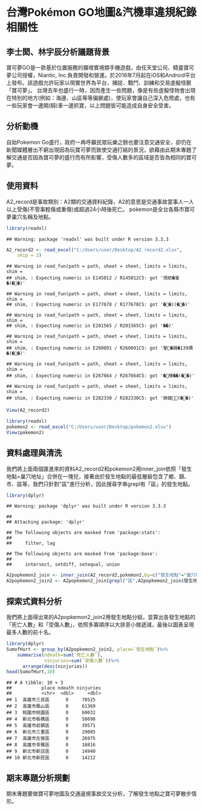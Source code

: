 台灣Pokémon GO地圖&汽機車違規紀錄相關性
================

李士閎、林宇辰分析議題背景
--------------------------

寶可夢GO是一款基於位置服務的擴增實境類手機遊戲，由任天堂公司、精靈寶可夢公司授權，Niantic, Inc.負責開發和營運。於2016年7月起在iOS和Android平台上發布。該遊戲允許玩家以現實世界為平台，捕捉、戰鬥、訓練和交易虛擬怪獸「寶可夢」。 台灣去年也盛行一時，因而產生一些問題，像是有些虛擬怪物會出現在特別的地方(例如：海邊、山區等等偏僻處)，使玩家會讓自己深入危險處，也有一些玩家會一邊開(騎)車一邊抓寶，以上問題皆可能造成自身安全受害。

分析動機
--------

自始Pokemon Go盛行，政府一再呼籲民眾玩樂之餘也要注意交通安全，卻仍在新聞媒體層出不窮出現因為玩寶可夢而致使交通打結的景況，欲藉由此期末專題了解交通是否因為寶可夢的盛行而有所影響，受傷人數多的區域是否皆為相同的寶可夢。

使用資料
--------

A2\_record是事故類別：A2類的交通資料紀錄，A2的意思是交通事故當事人一人以上受傷(不管事輕傷或重傷)或超過24小時後死亡。 pokemon是全台各縣市寶可夢巢穴名稱及地點。

``` r
library(readxl)
```

    ## Warning: package 'readxl' was built under R version 3.3.3

``` r
A2_record2 <- read_excel("C:/Users/user/Desktop/A2 record2.xlsx", 
    skip = 2)
```

    ## Warning in read_fun(path = path, sheet = sheet, limits = limits, shim =
    ## shim, : Expecting numeric in E145012 / R145012C5: got '頝舫�餈�(��)'

    ## Warning in read_fun(path = path, sheet = sheet, limits = limits, shim =
    ## shim, : Expecting numeric in E177678 / R177678C5: got '��)(��)'

    ## Warning in read_fun(path = path, sheet = sheet, limits = limits, shim =
    ## shim, : Expecting numeric in E201565 / R201565C5: got '��)'

    ## Warning in read_fun(path = path, sheet = sheet, limits = limits, shim =
    ## shim, : Expecting numeric in E260891 / R260891C5: got '摰�銵�139撌�(��)'

    ## Warning in read_fun(path = path, sheet = sheet, limits = limits, shim =
    ## shim, : Expecting numeric in E267664 / R267664C5: got '�楝��(��)'

    ## Warning in read_fun(path = path, sheet = sheet, limits = limits, shim =
    ## shim, : Expecting numeric in E282330 / R282330C5: got '銝銵(��)'

``` r
View(A2_record2)

library(readxl)
pokemon2 <- read_excel("C:/Users/user/Desktop/pokemon2.xlsx")
View(pokemon2)
```

資料處理與清洗
--------------

我們將上面兩個匯進來的資料A2\_record2和pokemon2用inner\_join依照「發生地點=巢穴地址」合併在一塊兒，接著由於發生地點的最低層級包含了鄉、鎮、市、區等，我們只針對"區"進行分析，因此搜尋字串grepl有「區」的發生地點。

``` r
library(dplyr)
```

    ## Warning: package 'dplyr' was built under R version 3.3.3

    ## 
    ## Attaching package: 'dplyr'

    ## The following objects are masked from 'package:stats':
    ## 
    ##     filter, lag

    ## The following objects are masked from 'package:base':
    ## 
    ##     intersect, setdiff, setequal, union

``` r
A2popkemon2_join <- inner_join(A2_record2,pokemon2,by=c("發生地點"="巢穴地址"))
A2popkemon2_join2 <- A2popkemon2_join[grepl("區",A2popkemon2_join$發生地點),]
```

探索式資料分析
--------------

我們將上面得出來的A2popkemon2\_join2用發生地點分組，並算出各發生地點的「死亡人數」和「受傷人數」，依照多寡順序以大排至小做遞減，最後以圖表呈現最多人數的前十名。

``` r
library(dplyr)
SumofHurt <- group_by(A2popkemon2_join2, place=`發生地點`)%>%
    summarise(ndeath=sum(`死亡人數`),
              ninjuries=sum(`受傷人數`))%>%
      arrange(desc(ninjuries))
head(SumofHurt,10)
```

    ## # A tibble: 10 × 3
    ##           place ndeath ninjuries
    ##           <chr>  <dbl>     <dbl>
    ## 1  高雄市三民區      0     70525
    ## 2  高雄市鳳山區      0     61369
    ## 3  桃園市桃園區      0     60032
    ## 4  新北市板橋區      0     58698
    ## 5  高雄市前鎮區      0     39571
    ## 6  新北市三重區      0     29085
    ## 7  高雄市左營區      0     26975
    ## 8  高雄市苓雅區      0     18816
    ## 9  新北市新店區      0     14940
    ## 10 新北市新莊區      0     14212

期末專題分析規劃
----------------

期末專題要做寶可夢地圖及交通違規事故交叉分析，了解發生地點之寶可夢散步情形。
